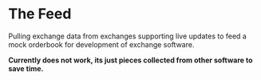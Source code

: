 # The Feed
Pulling exchange data from exchanges supporting live updates to feed a mock orderbook for development of exchange software.

**Currently does not work, its just pieces collected from other software to save time.**
